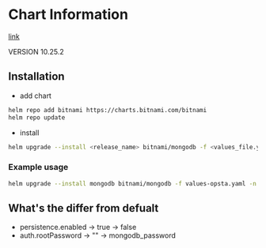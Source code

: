 # Chart Information

[link](https://github.com/bitnami/charts/tree/master/bitnami/mongodb)

VERSION 10.25.2

## Installation 

- add chart

```bash
helm repo add bitnami https://charts.bitnami.com/bitnami
helm repo update
```

- install 

```bash
helm upgrade --install <release_name> bitnami/mongodb -f <values_file.yaml> -n <namespace> --version <VERSION>
```

### Example usage

```bash
helm upgrade --install mongodb bitnami/mongodb -f values-opsta.yaml -n datastore --version 10.25.2
```

## What's the differ from defualt

- persistence.enabled -> true -> false
- auth.rootPassword -> "" -> mongodb_password
